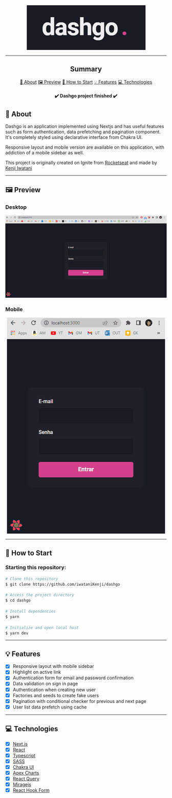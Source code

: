 <section align="center">
    <img src="./public/assets/logo.png" />
</section>

---

<h2 align="center">Summary</h2>

<p align="center">
    <a href="#about">📙 About</a>
    <a href="#preview">🖼️ Preview</a>
    <a href="#start">📖 How to Start</a>
    <a href="#features">💡 Features</a>
    <a href="#technologies">💻 Technologies</a>
</p>

<h4 align="center">
   ✔️ Dashgo project finished ✔️
</h4>

<H2 id="about">📙 About</H2>

<p>Dashgo is an application implemented using Nextjs and has useful features such as form authentication, data prefetching and pagination component. It's completely styled using declarative interface from Chakra UI.</p>
<p>Responsive layout and mobile version are available on this application, with addiction of a mobile sidebar as well.</p>
<p>This project is originally created on Ignite from <a href="https://www.rocketseat.com.br/">Rocketseat</a> and made by <a href="https://www.linkedin.com/in/kleverson-kenji-iwatani/">Kenji Iwatani</a></p>

---

<h2 id="preview">🖼️ Preview</h2>

<h3>Desktop</h3>

<section align="center">
    <img alt="dashgo website overview" src="./public/assets/preview.gif"/>
</section>

<h3>Mobile</h3>

<section align="center">
    <img alt="dashgo website overview" src="./public/assets/preview-mobile.gif"/>
</section>

---

<H2 id="start">📖 How to Start</H2>

<h3>Starting this repository:</h3>

```bash
# Clone this repository
$ git clone https://github.com/iwataniKenji/dashgo

# Access the project directory
$ cd dashgo

# Install dependencies
$ yarn

# Initialize and open local host
$ yarn dev
```

---

<H2 id="features">💡 Features</H2>

- [x] Responsive layout with mobile sidebar
- [x] Highlight on active link
- [x] Authentication form for email and password confirmation
- [x] Data validation on sign in page
- [x] Authentication when creating new user
- [x] Factories and seeds to create fake users
- [x] Pagination with conditional checker for previous and next page
- [x] User list data prefetch using cache

---

<H2 id="technologies">💻 Technologies</H2>

- [x] <a href="https://nextjs.org/">Next.js</a>
- [x] <a href="https://reactjs.org/">React</a>
- [x] <a href="https://www.typescriptlang.org/">Typescript</a>
- [x] <a href="https://sass-lang.com/">SASS</a>
- [x] <a href="https://chakra-ui.com/">Chakra UI</a>
- [x] <a href="https://apexcharts.com/">Apex Charts</a>
- [x] <a href="https://react-query.tanstack.com/">React Query</a>
- [x] <a href="https://miragejs.com/">Miragejs</a>
- [x] <a href="https://react-hook-form.com/">React Hook Form</a>
